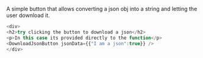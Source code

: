 A simple button that allows converting a json obj into a string and letting the user download it.

```js
<div>
<h2>try clicking the button to download a json</h2>
<p>In this case its provided directly to the function</p>
<DownloadJsonButton jsonData={{"I am a json":true}} />
</div>
```